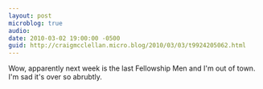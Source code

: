 ```yaml
---
layout: post
microblog: true
audio: 
date: 2010-03-02 19:00:00 -0500
guid: http://craigmcclellan.micro.blog/2010/03/03/t9924205062.html
---
```

Wow, apparently next week is the last Fellowship Men and I'm out of town. I'm sad it's over so abrubtly.
